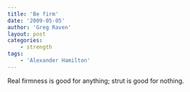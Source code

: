 ```yaml
---
title: 'Be firm'
date: '2009-05-05'
author: 'Greg Raven'
layout: post
categories:
    - strength
tags:
    - 'Alexander Hamilton'
---
```


Real firmness is good for anything; strut is good for nothing.